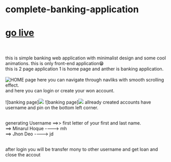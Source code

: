 # complete-banking-application
# [go live](https://minarulak9.github.io/complete-banking-application/)<br><br>

this is simple banking web application with minimalist design and some cool animations. this is only front-end application😁<br>
this is 2 page application 1 is home page and anther is banking application.<br><br>
![HOME page](https://drive.google.com/file/d/1iLdulcIfE1MKb04mPXdFa7wzixYClplT/view?usp=sharing)
here you can navigate through navliks with smooth scrolling effect.<br>
and here you can login or create your won account.
<br><br>
![banking page]<img src="https://drive.google.com/file/d/1RKPE1ptcn5fRLXUbsinGwuzp_WIWxcot/view?usp=sharing">
![banking page]<img src="https://drive.google.com/file/d/1RKPE1ptcn5fRLXUbsinGwuzp_WIWxcot/view?usp=sharing">
allready created accounts have username and pin on the bottom left corner.
<br><br>

generating Username ==>> first letter of your first and last name.<br>
                    ==> Minarul Hoque ----> mh<br>
                    ==> Jhon Deo ----> jd
   <br><br>                 
                    
after login you will be transfer mony to other username and get loan and close the accout 
